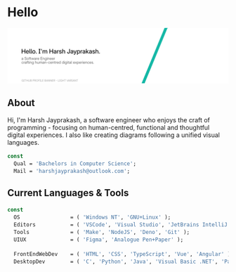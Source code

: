 # Hello

<picture>
  <source media="(prefers-color-scheme: dark)" srcset="./assets/gh-greeting-dark-raster.png">
  <source media="(prefers-color-scheme: light)" srcset="./assets/gh-greeting-light-raster.png">
  <img alt="banner" src="./assets/gh-greeting-light-raster.png">
</picture>

## About

Hi, I'm Harsh Jayprakash, a software engineer who enjoys the craft of programming -
focusing on human-centred, functional and thoughtful digital experiences. I also like
creating diagrams following a unified visual languages.

```pascal
const
  Qual = 'Bachelors in Computer Science';
  Mail = 'harshjayprakash@outlook.com';
```

## Current Languages & Tools

```pascal
const
  OS                = ( 'Windows NT', 'GNU+Linux' );
  Editors           = ( 'VSCode', 'Visual Studio', 'JetBrains IntelliJ' );
  Tools             = ( 'Make', 'NodeJS', 'Deno', 'Git' );
  UIUX              = ( 'Figma', 'Analogue Pen+Paper' );

  FrontEndWebDev    = ( 'HTML', 'CSS', 'TypeScript', 'Vue', 'Angular' );
  DesktopDev        = ( 'C', 'Python', 'Java', 'Visual Basic .NET', 'Pascal' );
```
